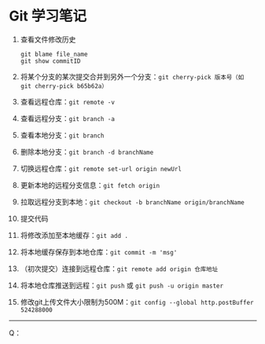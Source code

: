 # Git 学习笔记

1. 查看文件修改历史
   ```
   git blame file_name
   git show commitID
   ```

2. 将某个分支的某次提交合并到另外一个分支：`git cherry-pick 版本号（如 git cherry-pick b65b62a）`

3. 查看远程仓库：`git remote -v`

4. 查看远程分支：`git branch -a`

5. 查看本地分支：`git branch`

6. 删除本地分支：`git branch -d branchName`

7. 切换远程仓库：`git remote set-url origin newUrl`

8. 更新本地的远程分支信息：`git fetch origin`

9. 拉取远程分支到本地：`git checkout -b branchName origin/branchName`

10. 提交代码

   1. 将修改添加至本地缓存：`git add .`
   2. 将本地缓存保存到本地仓库：`git commit -m 'msg'`
   3. （初次提交）连接到远程仓库：`git remote add origin 仓库地址 `
   4. 将本地仓库推送到远程：`git push` 或 `git push -u origin master`

11. 修改git上传文件大小限制为500M：`git config --global http.postBuffer  524288000`

---

Q：

